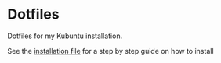# Dotfiles
Dotfiles for my Kubuntu installation. 

See the [installation file](./INSTALLATION.md) for a step by step guide on how to install
